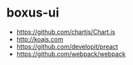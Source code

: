 # boxus-ui

* https://github.com/chartjs/Chart.js
* http://koajs.com
* https://github.com/developit/preact
* https://github.com/webpack/webpack
